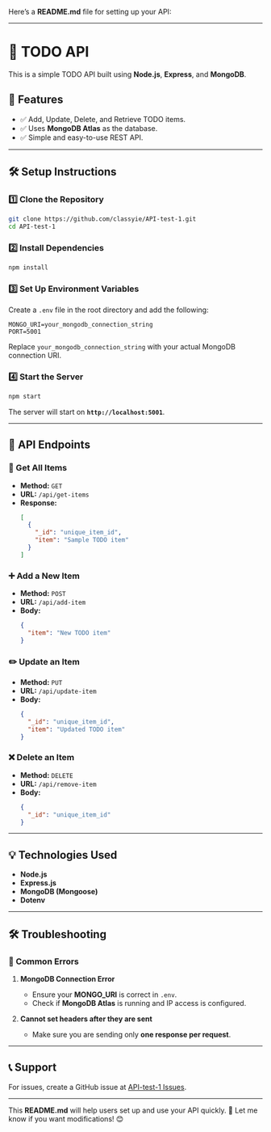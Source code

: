 Here’s a **README.md** file for setting up your API:

---

# 📌 **TODO API**

This is a simple TODO API built using **Node.js**, **Express**, and **MongoDB**.

## 🚀 **Features**
- ✅ Add, Update, Delete, and Retrieve TODO items.
- ✅ Uses **MongoDB Atlas** as the database.
- ✅ Simple and easy-to-use REST API.

---

## 🛠 **Setup Instructions**

### 1️⃣ **Clone the Repository**
```bash
git clone https://github.com/classyie/API-test-1.git
cd API-test-1
```

### 2️⃣ **Install Dependencies**
```bash
npm install
```

### 3️⃣ **Set Up Environment Variables**
Create a `.env` file in the root directory and add the following:
```
MONGO_URI=your_mongodb_connection_string
PORT=5001
```
Replace `your_mongodb_connection_string` with your actual MongoDB connection URI.

### 4️⃣ **Start the Server**
```bash
npm start
```
The server will start on **`http://localhost:5001`**.

---

## 📌 **API Endpoints**

### 📖 Get All Items
- **Method:** `GET`
- **URL:** `/api/get-items`
- **Response:**
  ```json
  [
    {
      "_id": "unique_item_id",
      "item": "Sample TODO item"
    }
  ]
  ```

### ➕ Add a New Item
- **Method:** `POST`
- **URL:** `/api/add-item`
- **Body:**
  ```json
  {
    "item": "New TODO item"
  }
  ```

### ✏️ Update an Item
- **Method:** `PUT`
- **URL:** `/api/update-item`
- **Body:**
  ```json
  {
    "_id": "unique_item_id",
    "item": "Updated TODO item"
  }
  ```

### ❌ Delete an Item
- **Method:** `DELETE`
- **URL:** `/api/remove-item`
- **Body:**
  ```json
  {
    "_id": "unique_item_id"
  }
  ```

---

## 💡 **Technologies Used**
- **Node.js**
- **Express.js**
- **MongoDB (Mongoose)**
- **Dotenv**

---

## 🛠 **Troubleshooting**
### 🚨 Common Errors
1. **MongoDB Connection Error**
   - Ensure your **MONGO_URI** is correct in `.env`.
   - Check if **MongoDB Atlas** is running and IP access is configured.

2. **Cannot set headers after they are sent**
   - Make sure you are sending only **one response per request**.

---

## 📞 **Support**
For issues, create a GitHub issue at [API-test-1 Issues](https://github.com/classyie/API-test-1/issues).

---

This **README.md** will help users set up and use your API quickly. 🚀 Let me know if you want modifications! 😊